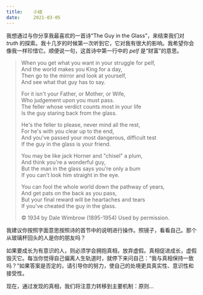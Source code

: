 ```yaml
---
title:    小结
date:     2021-03-05
---
```


我想通过与你分享我最喜欢的一首诗“The Guy in the Glass”，来结束我们对 *truth* 的探索。我十几岁的时候第一次听到它，它对我有很大的影响。我希望你会像我一样珍惜它。顺便说一句，这首诗中第一行中的 *pelf* 是“财富”的意思。

> When you get what you want in your struggle for pelf,<br />
> And the world makes you King for a day,<br />
> Then go to the mirror and look at yourself,<br />
> And see what that guy has to say.<br />
>
> For it isn't your Father, or Mother, or Wife,<br />
> Who judgement upon you must pass.<br />
> The feller whose verdict counts most in your life<br />
> Is the guy staring back from the glass.<br />
>
> He's the feller to please, never mind all the rest,<br />
> For he's with you clear up to the end,<br />
> And you've passed your most dangerous, difficult test<br />
> If the guy in the glass is your friend.<br />
>
> You may be like jack Horner and "chisel" a plum,<br />
> And think you're a wonderful guy,<br />
> But the man in the glass says you're only a bum<br />
> If you can't look him straight in the eye.<br />
>
> You can fool the whole world down the pathway of years,<br />
> And get pats on the back as you pass,<br />
> But your final reward will be heartaches and tears<br />
> If you've cheated the guy in the glass.<br />
>
> © 1934 by Dale Wimbrow (1895-1954) Used by permission.

我建议你按照字面意思按照诗的首节中的说明进行操作。照镜子，看看自己。那个从玻璃杯回头的人是你的朋友吗？

如果要成长为有意识的人，则必须学会拥抱真相，放弃虚假。真相促进成长，虚假毁灭它。每当你觉得自己偏离人生轨道时，就停下来问自己：“我与真相保持一致吗？”如果答案是否定的，请引导你的努力，使自己的处境更具真实性、意识性和接受性。

现在，通过发现的真相，我们将注意力转移到主要机制：原则...
